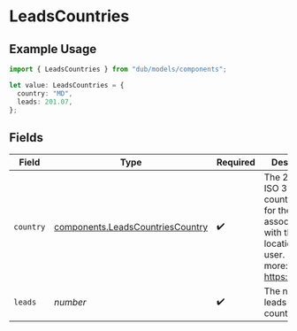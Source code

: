 # LeadsCountries

## Example Usage

```typescript
import { LeadsCountries } from "dub/models/components";

let value: LeadsCountries = {
  country: "MD",
  leads: 201.07,
};
```

## Fields

| Field                                                                                                                       | Type                                                                                                                        | Required                                                                                                                    | Description                                                                                                                 |
| --------------------------------------------------------------------------------------------------------------------------- | --------------------------------------------------------------------------------------------------------------------------- | --------------------------------------------------------------------------------------------------------------------------- | --------------------------------------------------------------------------------------------------------------------------- |
| `country`                                                                                                                   | [components.LeadsCountriesCountry](../../models/components/leadscountriescountry.md)                                        | :heavy_check_mark:                                                                                                          | The 2-letter ISO 3166-1 country code for the country associated with the location of the user. Learn more: https://d.to/geo |
| `leads`                                                                                                                     | *number*                                                                                                                    | :heavy_check_mark:                                                                                                          | The number of leads from this country                                                                                       |